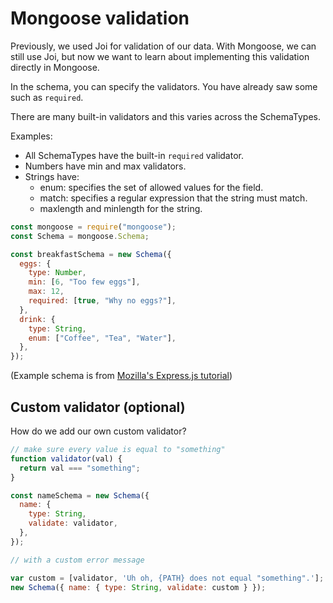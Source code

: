 # Mongoose validation

Previously, we used Joi for validation of our data. With Mongoose, we can still use Joi, but now we want to learn about implementing this validation directly in Mongoose.

In the schema, you can specify the validators. You have already saw some such as `required`.

There are many built-in validators and this varies across the SchemaTypes.

Examples:

- All SchemaTypes have the built-in `required` validator.
- Numbers have min and max validators.
- Strings have:
  - enum: specifies the set of allowed values for the field.
  - match: specifies a regular expression that the string must match.
  - maxlength and minlength for the string.

```js
const mongoose = require("mongoose");
const Schema = mongoose.Schema;

const breakfastSchema = new Schema({
  eggs: {
    type: Number,
    min: [6, "Too few eggs"],
    max: 12,
    required: [true, "Why no eggs?"],
  },
  drink: {
    type: String,
    enum: ["Coffee", "Tea", "Water"],
  },
});
```

(Example schema is from [Mozilla's Express.js tutorial](https://developer.mozilla.org/en-US/docs/Learn/Server-side/Express_Nodejs/mongoose#related_documents))

## Custom validator (optional)

How do we add our own custom validator?

```js
// make sure every value is equal to "something"
function validator(val) {
  return val === "something";
}

const nameSchema = new Schema({
  name: {
    type: String,
    validate: validator,
  },
});

// with a custom error message

var custom = [validator, 'Uh oh, {PATH} does not equal "something".'];
new Schema({ name: { type: String, validate: custom } });
```
